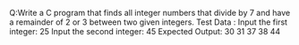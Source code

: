 Q:Write a C program that finds all integer numbers that divide by 7 and have a remainder of 2 or 3 between two given integers.
Test Data :
Input the first integer: 25
Input the second integer: 45
Expected Output:
30
31
37
38
44
